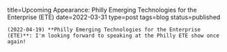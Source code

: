 
title=Upcoming Appearance: Philly Emerging Technologies for the Enterprise (ETE)
date=2022-03-31
type=post
tags=blog
status=published
~~~~~~
(2022-04-19) **Philly Emerging Technologies for the Enterprise (ETE)**: I'm looking forward to speaking at the Philly ETE show once again! 
            